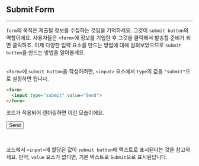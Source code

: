 ## Submit Form
---
`form`의 목적은 제출될 정보를 수집하는 것임을 기억하세요. 그것이 `submit button`의 역할이에요. 사용자들은 `<form>`에 정보를 기입한 후 그것을 클릭해서 발송할 준비가 되면 클릭하죠. 이제 다양한 입력 요소를 만드는 방법에 대해 살펴보았으므로 `submit button`을 만드는 방법을 알아볼게요.
<br>
<br>

`<form>`에 `submit button`을 작성하려면, `<input>` 요소에서 `type`의 값을 `"submit"`으로 설정하면 됩니다.

```html
<form>
  <input type="submit" value="Send">
</form>
```

코드가 적용되어 렌더링하면 이런 모습이에요.

<form>
  <input type="submit" value="Send">
</form>
<br>

코드에서 `<input>`에 할당된 값이 `submit button`에 텍스트로 표시된다는 것을 참고하세요. 만약, `value` 요소가 없다면, 기본 텍스트로 `Submit`으로 표시된답니다.